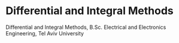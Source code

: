 Differential and Integral Methods
=================================

Differential and Integral Methods, B.Sc. Electrical and Electronics Engineering, Tel Aviv University

